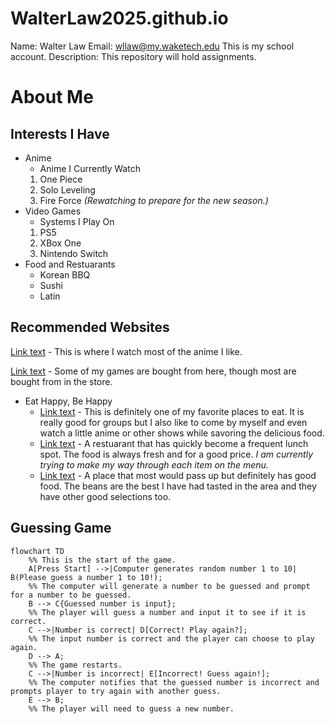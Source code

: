 # WalterLaw2025.github.io
Name: Walter Law
Email: wllaw@my.waketech.edu
This is my school account.
Description: This repository will hold assignments.
# About Me
## Interests I Have
* Anime
     * Anime I Currently Watch
  1. One Piece
  2. Solo Leveling
  3. Fire Force *(Rewatching to prepare for the new season.)*
* Video Games
     * Systems I Play On
  1. PS5
  2. XBox One
  3. Nintendo Switch
* Food and Restuarants
     * Korean BBQ
     * Sushi
     * Latin

## Recommended Websites
[Link text](https://www.crunchyroll.com/) - This is where I watch most of the anime I like.

[Link text](https://www.gamestop.com/) - Some of my games are bought from here, though most are bought from in the store.
* Eat Happy, Be Happy
     * [Link text](https://thekpot.com/) - This is definitely one of my favorite places to eat. It is really good for groups but I also like to come by myself and even watch a little anime or other shows while savoring the delicious food.
     * [Link text](https://www.okomehouse.com/) - A restuarant that has quickly become a frequent lunch spot. The food is always fresh and for a good price. *I am currently trying to make my way through each item on the menu.*
     * [Link text](https://www.yelp.com/biz/kumbala-bar-and-grill-raleigh) - A place that most would pass up but definitely has good food. The beans are the best I have had tasted in the area and they have other good selections too.

## Guessing Game

```mermaid
flowchart TD
    %% This is the start of the game.
    A[Press Start] -->|Computer generates random number 1 to 10| B(Please guess a number 1 to 10!);
    %% The computer will generate a number to be guessed and prompt for a number to be guessed.
    B --> C{Guessed number is input};
    %% The player will guess a number and input it to see if it is correct.
    C -->|Number is correct| D[Correct! Play again?];
    %% The input number is correct and the player can choose to play again.
    D --> A;
    %% The game restarts.
    C -->|Number is incorrect| E[Incorrect! Guess again!];
    %% The computer notifies that the guessed number is incorrect and prompts player to try again with another guess. 
    E --> B;
    %% The player will need to guess a new number.
```    
